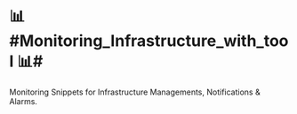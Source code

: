  # 📊#Monitoring_Infrastructure_with_tool 📊#
Monitoring  Snippets for Infrastructure Managements, Notifications & Alarms.
